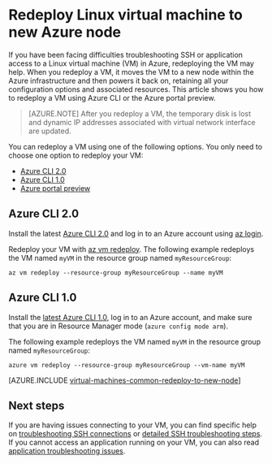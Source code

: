 <properties
    pageTitle="Redeploy Linux Virtual Machines in Azure | Azure"
    description="How to redeploy Linux virtual machines in Azure to mitigate SSH connection issues."
    services="virtual-machines-linux"
    documentationcenter="virtual-machines"
    author="iainfoulds"
    manager="timlt"
    tags="azure-resource-manager,top-support-issue" />
<tags
    ms.assetid="e9530dd6-f5b0-4160-b36b-d75151d99eb7"
    ms.service="virtual-machines-linux"
    ms.devlang="na"
    ms.topic="support-article"
    ms.tgt_pltfrm="vm-linux"
    ms.workload="infrastructure"
    ms.date="12/16/2016"
    wacn.date=""
    ms.author="iainfou" />

# Redeploy Linux virtual machine to new Azure node
If you have been facing difficulties troubleshooting SSH or application access to a Linux virtual machine (VM) in Azure, redeploying the VM may help. When you redeploy a VM, it moves the VM to a new node within the Azure infrastructure and then powers it back on, retaining all your configuration options and associated resources. This article shows you how to redeploy a VM using Azure CLI or the Azure portal preview.

> [AZURE.NOTE]
> After you redeploy a VM, the temporary disk is lost and dynamic IP addresses associated with virtual network interface are updated. 

You can redeploy a VM using one of the following options. You only need to choose one option to redeploy your VM:

- [Azure CLI 2.0](#azure-cli-20)
- [Azure CLI 1.0](#azure-cli-10)
- [Azure portal preview](#using-azure-portal)

## <a name="azure-cli-20"></a> Azure CLI 2.0
Install the latest [Azure CLI 2.0](https://docs.microsoft.com/cli/azure/install-az-cli2) and log in to an Azure account using [az login](https://docs.microsoft.com/cli/azure/#login).

Redeploy your VM with [az vm redeploy](https://docs.microsoft.com/cli/azure/vm#redeploy). The following example redeploys the VM named `myVM` in the resource group named `myResourceGroup`:

    az vm redeploy --resource-group myResourceGroup --name myVM 

## <a name="azure-cli-10"></a> Azure CLI 1.0
Install the [latest Azure CLI 1.0](/documentation/articles/cli-install-nodejs/), log in to an Azure account, and make sure that you are in Resource Manager mode (`azure config mode arm`).

The following example redeploys the VM named `myVM` in the resource group named `myResourceGroup`:

    azure vm redeploy --resource-group myResourceGroup --vm-name myVM 

[AZURE.INCLUDE [virtual-machines-common-redeploy-to-new-node](../../includes/virtual-machines-common-redeploy-to-new-node.md)]

## Next steps
If you are having issues connecting to your VM, you can find specific help on [troubleshooting SSH connections](/documentation/articles/virtual-machines-linux-troubleshoot-ssh-connection/) or [detailed SSH troubleshooting steps](/documentation/articles/virtual-machines-linux-detailed-troubleshoot-ssh-connection/). If you cannot access an application running on your VM, you can also read [application troubleshooting issues](/documentation/articles/virtual-machines-linux-troubleshoot-app-connection/).